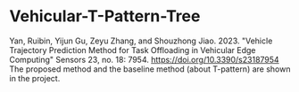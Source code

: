 # Vehicular-T-Pattern-Tree
Yan, Ruibin, Yijun Gu, Zeyu Zhang, and Shouzhong Jiao. 2023. "Vehicle Trajectory Prediction Method for Task Offloading in Vehicular Edge Computing" Sensors 23, no. 18: 7954. https://doi.org/10.3390/s23187954
The proposed method and the baseline method (about T-pattern) are shown in the project.

